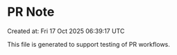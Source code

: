 # PR Note

Created at: Fri 17 Oct 2025 06:39:17 UTC

This file is generated to support testing of PR workflows.
